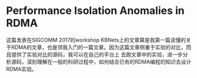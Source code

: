 # Performance Isolation Anomalies in RDMA

这篇发表在SIGCOMM 2017的workshop KBNets上的文章算是我第一篇读懂的关于RDMA的文章，也是领我入门的一篇文章。因为这篇文章侧重于实验的对比，而且提供了实验对比的源码，我可以在自己的平台上
去跑文章中的实验，进一步分析源码，深刻理解在一般的科研过程中，如何结合已有的RDMA编程的知识去设计RDMA实验。


